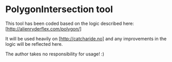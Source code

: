 # PolygonIntersection tool #

This tool has been coded based on the logic described here:
[http://alienryderflex.com/polygon/]

It will be used heavily on [http://catcharide.no] and any improvements in the logic 
will be reflected here.

The author takes no responsibility for usage! :)